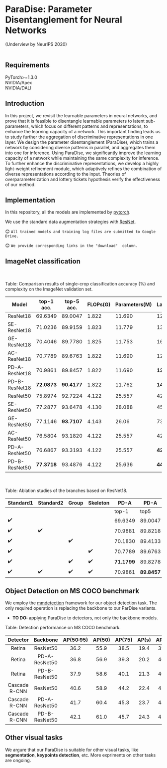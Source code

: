 # ParaDise: Parameter Disentanglement for Neural Networks
(Underview by NeurIPS 2020)
<br><br>

## Requirements
PyTorch>=1.3.0<br>
NVIDIA/Apex<br>
NVIDIA/DALI<br>

## Introduction
In this project, we revisit the learnable parameters in neural networks, and prove that it is feasible to disentangle learnable parameters to latent sub-parameters, which focus on different patterns and representations, to enhance the learning capacity of a network. This important finding leads us to study further the aggregation of discriminative representations in one layer. We design the  parameter disentanglement (ParaDise), which trains a network by considering diverse patterns in parallel, and aggregates them into one for inference. Using ParaDise, we significantly improve the learning capacity of a network while maintaining the same complexity for inference. To further enhance the discriminative representations, we develop a highly light-weight refinement module, which adaptively refines the combination of diverse representations according to the input. Theories of overparameterization and lottery tickets hypothesis verify the effectiveness of our method. 



## Implementation
In this repository, all the models are implemented by [pytorch](https://pytorch.org/).<br>

We use the standard data augmentation strategies with [ResNet](https://github.com/pytorch/examples/blob/master/imagenet/main.py).<br>

:blush: `All trained models and training log files are submitted to Google Drive.`

:blush: `We provide corresponding links in the "download"  column.`

## ImageNet classification
<br>
<br>
Table:  Comparison results of single-crop classification accuracy (%) and complexity on the ImageNet validation set.

| Model | top-1 acc. |top-5 acc. |FLOPs(G)|Parameters(M)|Latency(cpu)|Download|
| --- | --- |--- |--- |--- |---|---|
| ResNet18 | 69.6349 |89.0047|1.822|11.690|12ms|<a href="">model</a> <a href="">log</a>|
| SE-ResNet18 | 71.0236 |89.9159|1.823|11.779|13ms|<a href="">model</a> <a href="">log</a>|
| GE-ResNet18 | 70.4046 |89.7780|1.825|11.753|16ms|<a href="">model</a> <a href="">log</a>|
| AC-ResNet18 | 70.7789 |89.6763|1.822|11.690|12ms|<a href="">model</a> <a href="">log</a>|
| PD-A-ResNet18 | 70.9861 |89.8457|1.822|11.690|**12ms**|<a href="">model</a> <a href="">log</a>|
| PD-B-ResNet18 | **72.0873** |**90.4177**|1.822|11.762|**14ms**|<a href="">model</a> <a href="">log</a>|
| ResNet50 | 75.8974|92.7224|4.122|25.557|42ms|<a href="">model</a> <a href="">log</a>|
| SE-ResNet50 | 77.2877|93.6478|4.130|28.088|45ms|<a href="">model</a> <a href="">log</a>|
| GE-ResNet50 | 77.1146 |**93.7107**|4.143|26.06|73ms|<a href="">model</a> <a href="">log</a>|
| AC-ResNet50 |76.5804|93.1820|4.122|25.557|42ms|<a href="">model</a> <a href="">log</a>|
| PD-A-ResNet50 | 76.6867|93.3193|4.122|25.557|**42ms**|<a href="">model</a> <a href="">log</a>|
| PD-B-ResNet50 |**77.3718** |93.4876|4.122|25.636|**44ms**|<a href="">model</a> <a href="">log</a>|



<br>
<br>
Table: Ablation studies of the branches based on ResNet18.

| Standard1 | Standard2 |Group|Skeleton|PD-A|PD-A|PD-A|PD-B|PD-B|PD-B|
| --- | --- |--- |--- |--- |---|---|---|---|---|
|  |  | | |top-1|top5|Download|top1|top-5|Download|
|  :heavy_check_mark:| | | |69.6349|89.0047|<a href="">model</a> <a href="">log</a>|-|-|-|
|  :heavy_check_mark:| :heavy_check_mark: | | |70.9881|89.8218|<a href="">model</a> <a href="">log</a>|71.8990|90.3739|<a href="">model</a> <a href="">log</a>|
|  :heavy_check_mark:| |  :heavy_check_mark:| |70.1830|89.4133|<a href="">model</a> <a href="">log</a>|70.0474|89.3156|<a href="">model</a> <a href="">log</a>|
|  :heavy_check_mark:| |  |:heavy_check_mark: |70.7789|89.6763|<a href="">model</a> <a href="">log</a>|71.9872|90.4157|<a href="">model</a> <a href="">log</a>|
|  :heavy_check_mark:| | :heavy_check_mark: |:heavy_check_mark: |**71.1799**|89.8278|<a href="">model</a> <a href="">log</a>|71.8232|90.2524|<a href="">model</a> <a href="">log</a>|
|  :heavy_check_mark:| :heavy_check_mark:| :heavy_check_mark: |:heavy_check_mark: |70.9861|**89.8457**|<a href="">model</a> <a href="">log</a>|**72.0873**|**90.4177**|<a href="">model</a> <a href="">log</a>|




## Object Detection on MS COCO benchmark
We employ the [mmdetection](https://github.com/open-mmlab/mmdetection) framework for our object detection task. The only required operation is replacing the backbone to our ParDise variants.

- **TO DO:** applying ParaDise to detectors, not only the backbone models.

Table: Detection performance on MS COCO benchmark.

| Detector | Backbone | AP(50:95) | AP(50) | AP(75) | AP(s)|AP(m)|AP(l)|Download
|:-:|:-:|:-:|:-:|:-:|:-:|:-:|:-:|:-:|
|Retina|ResNet50|36.2|55.9|38.5|19.4|39.8|48.3|[model](https://drive.google.com/open?id=1imZvUrwg6Vy6TFRLAsL62FsF-DyizZXR) [log](https://drive.google.com/open?id=14rRmHai_9ghL5oC-1DTTiLrt4w_HY0Yl)
|Retina|PD-A-ResNet50|36.8|56.9|39.3|20.2|40.7|49.4|[model]() [log]()
|Retina|PD-B-ResNet50|37.9|58.6|40.1|21.3|40.8|50.7|[model]() [log]()
Cascade R-CNN|ResNet50|40.6|58.9|44.2|22.4|43.7|54.7|[model](https://drive.google.com/open?id=1jGUT2KsFggLSJMkH0cgJUJV_p_cSM-7f) [log](https://drive.google.com/open?id=13g-4XlMlySVUJyrvWeU5FVCA--cojaCk)
Cascade R-CNN|PD-A-ResNet50|41.7|60.4|45.3|23.7|44.5|55.3|[model]() [log]()
Cascade R-CNN|PD-B-ResNet50|42.1|61.0|45.7|24.3|45.3 |55.5|[model]() [log]()

## Other visual tasks

We argure that our ParaDise is suitable for other visual tasks, like **segmentation**, **keypoints detection**, etc. More expriments on other tasks are ongoing. 


